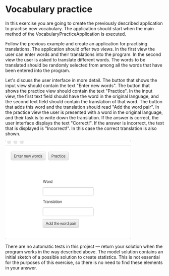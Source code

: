 
# Vocabulary practice

In this exercise you are going to create the previously described application to practise new vocabulary. The application should start when the main method of the VocabularyPracticeApplication is executed.

Follow the previous example and create an application for practising translations. The application should offer two views. In the first view the user can enter words and their translations into the program. In the second view the user is asked to translate different words. The words to be translated should be randomly selected from among all the words that have been entered into the program.

Let's discuss the user interface in more detail. The button that shows the input view should contain the text "Enter new words". The button that shows the practice view should contain the text "Practice". In the input view, the first text field should have the word in the original language, and the second text field should contain the translation of that word. The button that adds this word and the translation should read "Add the word pair". In the practice view the user is presented with a word in the original language, and their task is to write down the translation. If the answer is correct, the user interface displays the text "Correct!". If the answer is incorrect, the text that is displayed is "Incorrect!". In this case the correct translation is also shown.

![Example](gui-vocabulary-practice.gif)

There are no automatic tests in this project — return your solution when the program works in the way described above. The model solution contains an initial sketch of a possible solution to create statistics. This is not essential for the purposes of this exercise, so there is no need to find these elements in your answer.
